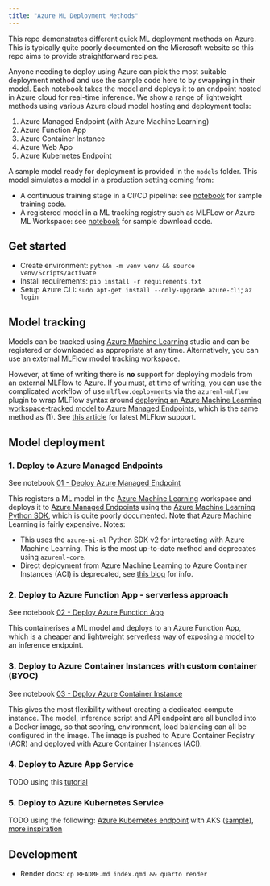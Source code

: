 ```yaml
---
title: "Azure ML Deployment Methods"
---
```


This repo demonstrates different quick ML deployment methods on Azure. This is typically quite poorly documented on the Microsoft website so this repo aims to provide straightforward recipes.

Anyone needing to deploy using Azure can pick the most suitable deployment method and use the sample code here to by swapping in their model. Each notebook takes the model and deploys it to an endpoint hosted in Azure cloud for real-time inference. We show a range of lightweight methods using various Azure cloud model hosting and deployment tools:

1. Azure Managed Endpoint (with Azure Machine Learning)
2. Azure Function App
3. Azure Container Instance
4. Azure Web App
5. Azure Kubernetes Endpoint

A sample model ready for deployment is provided in the `models` folder. This model simulates a model in a production setting coming from:

- A continuous training stage in a CI/CD pipeline: see [notebook](models/sample_train_diabetes_model.ipynb) for sample training code.
- A registered model in a ML tracking registry such as MLFLow or Azure ML Workspace: see [notebook](models/sample_download_mlflow_model.ipynb) for sample download code.

## Get started

- Create environment: `python -m venv venv && source venv/Scripts/activate`
- Install requirements: `pip install -r requirements.txt`
- Setup Azure CLI: `sudo apt-get install --only-upgrade azure-cli`; `az login`

## Model tracking

Models can be tracked using [Azure Machine Learning](https://azure.microsoft.com/en-gb/products/machine-learning) studio and can be registered or downloaded as appropriate at any time. Alternatively, you can use an external [MLFlow](https://mlflow.org/) model tracking workspace. 

However, at time of writing there is **no** support for deploying models from an external MLFlow to Azure. If you must, at time of writing, you can use the complicated workflow of use `mlflow.deployments` via the `azureml-mlflow` plugin to wrap MLFlow syntax around [deploying an Azure Machine Learning workspace-tracked model to Azure Managed Endpoints](https://learn.microsoft.com/en-us/azure/machine-learning/how-to-deploy-mlflow-models?tabs=fromjob%2Cmir%2Ccli), which is the same method as (1). See [this article](https://www.mlflow.org/docs/latest/plugins.html#deployment-plugins) for latest MLFlow support.

## Model deployment

### 1. Deploy to Azure Managed Endpoints

See notebook [01 - Deploy Azure Managed Endpoint](notebooks/01%20-%20Deploy%20Azure%20Managed%20Endpoint.ipynb)

This registers a ML model in the [Azure Machine Learning](https://azure.microsoft.com/en-gb/products/machine-learning) workspace and deploys it to [Azure Managed Endpoints](https://learn.microsoft.com/en-us/azure/machine-learning/concept-endpoints#managed-online-endpoints-vs-kubernetes-online-endpoints) using the [Azure Machine Learning Python SDK](https://learn.microsoft.com/en-us/python/api/overview/azure/ai-ml-readme?view=azure-python), which is quite poorly documented. Note that Azure Machine Learning is fairly expensive. Notes: 

- This uses the `azure-ai-ml` Python SDK v2 for interacting with Azure Machine Learning. This is the most up-to-date method and deprecates using `azureml-core`.
- Direct deployment from Azure Machine Learning to Azure Container Instances (ACI) is deprecated, see [this blog](https://techcommunity.microsoft.com/t5/ai-machine-learning-blog/transitioning-legacy-aci-inference-web-services-to-managed/ba-p/3628940) for info.


### 2. Deploy to Azure Function App - serverless approach

See notebook [02 - Deploy Azure Function App](notebooks/02%20-%20Deploy%20Azure%20Function%20App.ipynb)

This containerises a ML model and deploys to an Azure Function App, which is a cheaper and lightweight serverless way of exposing a model to an inference endpoint.

### 3. Deploy to Azure Container Instances with custom container (BYOC)

See notebook [03 - Deploy Azure Container Instance](notebooks/03%20-%20Deploy%20Azure%20Container%20Instance.ipynb)

This gives the most flexibility without creating a dedicated compute instance. The model, inference script and API endpoint are all bundled into a Docker image, so that scoring, environment, load balancing can all be configured in the image. The image is pushed to Azure Container Registry (ACR) and deployed with Azure Container Instances (ACI).

### 4. Deploy to Azure App Service

TODO using this [tutorial](https://joonasaijala.com/2021/05/31/how-to-easily-deploying-azure-machine-learning-models-to-azure-app-service/)

### 5. Deploy to Azure Kubernetes Service

TODO using the following: [Azure Kubernetes endpoint](https://learn.microsoft.com/en-us/azure/machine-learning/how-to-attach-kubernetes-anywhere) with AKS ([sample](https://github.com/Azure/azureml-examples/blob/main/sdk/python/endpoints/online/kubernetes/kubernetes-online-endpoints-simple-deployment.ipynb)), [more inspiration](https://learn.microsoft.com/en-us/azure/architecture/reference-architectures/ai/real-time-scoring-machine-learning-models?source=recommendations) 

## Development

- Render docs: `cp README.md index.qmd && quarto render`